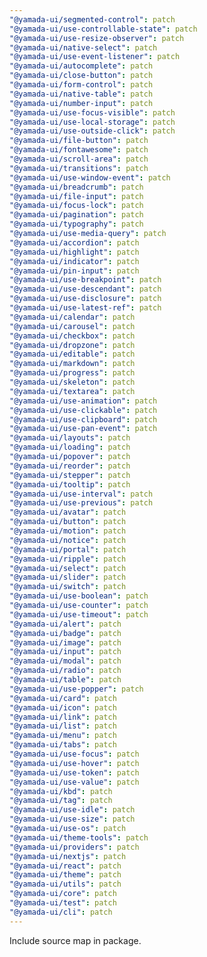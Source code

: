 ```yaml
---
"@yamada-ui/segmented-control": patch
"@yamada-ui/use-controllable-state": patch
"@yamada-ui/use-resize-observer": patch
"@yamada-ui/native-select": patch
"@yamada-ui/use-event-listener": patch
"@yamada-ui/autocomplete": patch
"@yamada-ui/close-button": patch
"@yamada-ui/form-control": patch
"@yamada-ui/native-table": patch
"@yamada-ui/number-input": patch
"@yamada-ui/use-focus-visible": patch
"@yamada-ui/use-local-storage": patch
"@yamada-ui/use-outside-click": patch
"@yamada-ui/file-button": patch
"@yamada-ui/fontawesome": patch
"@yamada-ui/scroll-area": patch
"@yamada-ui/transitions": patch
"@yamada-ui/use-window-event": patch
"@yamada-ui/breadcrumb": patch
"@yamada-ui/file-input": patch
"@yamada-ui/focus-lock": patch
"@yamada-ui/pagination": patch
"@yamada-ui/typography": patch
"@yamada-ui/use-media-query": patch
"@yamada-ui/accordion": patch
"@yamada-ui/highlight": patch
"@yamada-ui/indicator": patch
"@yamada-ui/pin-input": patch
"@yamada-ui/use-breakpoint": patch
"@yamada-ui/use-descendant": patch
"@yamada-ui/use-disclosure": patch
"@yamada-ui/use-latest-ref": patch
"@yamada-ui/calendar": patch
"@yamada-ui/carousel": patch
"@yamada-ui/checkbox": patch
"@yamada-ui/dropzone": patch
"@yamada-ui/editable": patch
"@yamada-ui/markdown": patch
"@yamada-ui/progress": patch
"@yamada-ui/skeleton": patch
"@yamada-ui/textarea": patch
"@yamada-ui/use-animation": patch
"@yamada-ui/use-clickable": patch
"@yamada-ui/use-clipboard": patch
"@yamada-ui/use-pan-event": patch
"@yamada-ui/layouts": patch
"@yamada-ui/loading": patch
"@yamada-ui/popover": patch
"@yamada-ui/reorder": patch
"@yamada-ui/stepper": patch
"@yamada-ui/tooltip": patch
"@yamada-ui/use-interval": patch
"@yamada-ui/use-previous": patch
"@yamada-ui/avatar": patch
"@yamada-ui/button": patch
"@yamada-ui/motion": patch
"@yamada-ui/notice": patch
"@yamada-ui/portal": patch
"@yamada-ui/ripple": patch
"@yamada-ui/select": patch
"@yamada-ui/slider": patch
"@yamada-ui/switch": patch
"@yamada-ui/use-boolean": patch
"@yamada-ui/use-counter": patch
"@yamada-ui/use-timeout": patch
"@yamada-ui/alert": patch
"@yamada-ui/badge": patch
"@yamada-ui/image": patch
"@yamada-ui/input": patch
"@yamada-ui/modal": patch
"@yamada-ui/radio": patch
"@yamada-ui/table": patch
"@yamada-ui/use-popper": patch
"@yamada-ui/card": patch
"@yamada-ui/icon": patch
"@yamada-ui/link": patch
"@yamada-ui/list": patch
"@yamada-ui/menu": patch
"@yamada-ui/tabs": patch
"@yamada-ui/use-focus": patch
"@yamada-ui/use-hover": patch
"@yamada-ui/use-token": patch
"@yamada-ui/use-value": patch
"@yamada-ui/kbd": patch
"@yamada-ui/tag": patch
"@yamada-ui/use-idle": patch
"@yamada-ui/use-size": patch
"@yamada-ui/use-os": patch
"@yamada-ui/theme-tools": patch
"@yamada-ui/providers": patch
"@yamada-ui/nextjs": patch
"@yamada-ui/react": patch
"@yamada-ui/theme": patch
"@yamada-ui/utils": patch
"@yamada-ui/core": patch
"@yamada-ui/test": patch
"@yamada-ui/cli": patch
---
```


Include source map in package.
